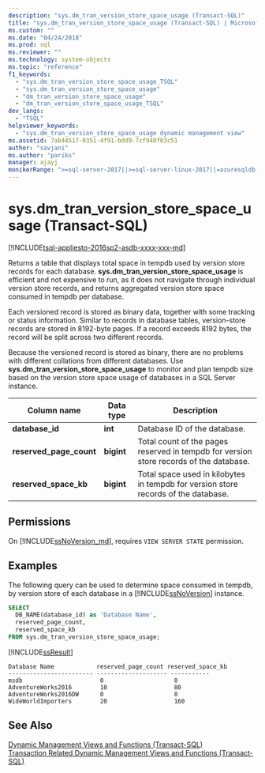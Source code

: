 ```yaml
---
description: "sys.dm_tran_version_store_space_usage (Transact-SQL)"
title: "sys.dm_tran_version_store_space_usage (Transact-SQL) | Microsoft Docs"
ms.custom: ""
ms.date: "04/24/2018"
ms.prod: sql
ms.reviewer: ""
ms.technology: system-objects
ms.topic: "reference"
f1_keywords: 
  - "sys.dm_tran_version_store_space_usage_TSQL"
  - "sys.dm_tran_version_store_space_usage"
  - "dm_tran_version_store_space_usage"
  - "dm_tran_version_store_space_usage_TSQL"
dev_langs: 
  - "TSQL"
helpviewer_keywords: 
  - "sys.dm_tran_version_store_space_usage dynamic management view"
ms.assetid: 7ab44517-0351-4f91-bdd9-7cf940f03c51
author: "savjani"
ms.author: "pariks"
manager: ajayj
monikerRange: ">=sql-server-2017||>=sql-server-linux-2017||=azuresqldb-mi-current"
---
```

# sys.dm_tran_version_store_space_usage (Transact-SQL)
[!INCLUDE[tsql-appliesto-2016sp2-asdb-xxxx-xxx-md](../../includes/tsql-appliesto-2016sp2-asdb-xxxx-xxx-md.md)]

Returns a table that displays total space in tempdb used by version store records for each database. **sys.dm_tran_version_store_space_usage** is efficient and not expensive to run, as it does not navigate through individual version store records, and returns aggregated version store space consumed in tempdb per database.
  
Each versioned record is stored as binary data, together with some tracking or status information. Similar to records in database tables, version-store records are stored in 8192-byte pages. If a record exceeds 8192 bytes, the record will be split across two different records.  
  
Because the versioned record is stored as binary, there are no problems with different collations from different databases. Use **sys.dm_tran_version_store_space_usage** to monitor and plan tempdb size based on the version store space usage of databases in a SQL Server instance.
  
|Column name|Data type|Description|  
|-----------------|---------------|-----------------|  
|**database_id**|**int**|Database ID of the database.|  
|**reserved_page_count**|**bigint**|Total count of the pages reserved in tempdb for version store records of the database.|  
|**reserved_space_kb**|**bigint**|Total space used in kilobytes in tempdb for version store records of the database.|  
  
## Permissions  
On [!INCLUDE[ssNoVersion_md](../../includes/ssnoversion-md.md)], requires `VIEW SERVER STATE` permission.   

## Examples  
The following query can be used to determine space consumed in tempdb, by version store of each database in a [!INCLUDE[ssNoVersion](../../includes/ssnoversion-md.md)] instance. 
  
```sql  
SELECT 
  DB_NAME(database_id) as 'Database Name',
  reserved_page_count,
  reserved_space_kb 
FROM sys.dm_tran_version_store_space_usage;  
```  
  
 [!INCLUDE[ssResult](../../includes/ssresult-md.md)]  
  
```  
Database Name            reserved_page_count reserved_space_kb  
------------------------ -------------------- -----------  
msdb                      0                    0             
AdventureWorks2016        10                   80             
AdventureWorks2016DW      0                    0             
WideWorldImporters        20                   160             
```
 
## See Also  
 [Dynamic Management Views and Functions &#40;Transact-SQL&#41;](~/relational-databases/system-dynamic-management-views/system-dynamic-management-views.md)   
 [Transaction Related Dynamic Management Views and Functions &#40;Transact-SQL&#41;](../../relational-databases/system-dynamic-management-views/transaction-related-dynamic-management-views-and-functions-transact-sql.md)  
  
